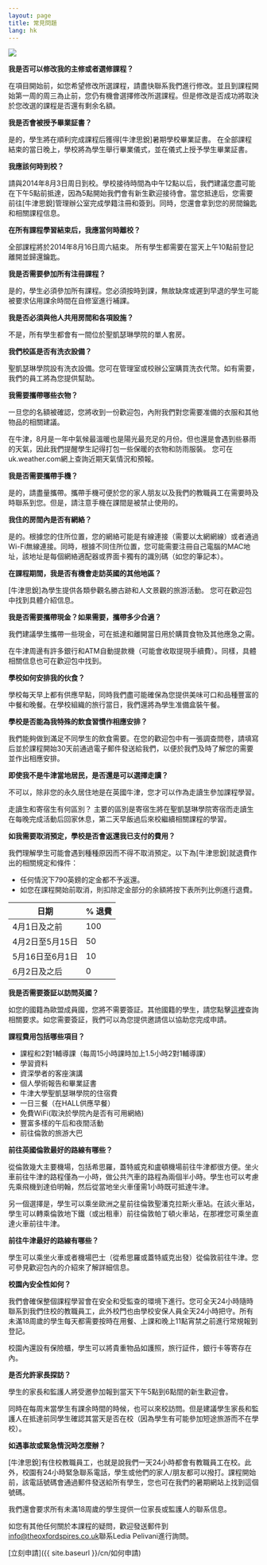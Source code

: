 ```yaml
---
layout: page
title: 常見問題
lang: hk
---
```


![](https://dl.dropboxusercontent.com/u/516841/GlobalME/sp6.jpg)

**我是否可以修改我的主修或者選修課程？**

在項目開始前，如您希望修改所選課程，請盡快聯系我們進行修改。並且到課程開始第一周的周三為止前，您仍有機會選擇修改所選課程。但是修改是否成功將取決於您改選的課程是否還有剩余名額。

**我是否會被授予畢業証書？**

是的，學生將在順利完成課程后獲得[牛津思銳]暑期學校畢業証書。 在全部課程結束的當日晚上，學校將為學生舉行畢業儀式，並在儀式上授予學生畢業証書。

**我應該何時到校？**

請與2014年8月3日周日到校。學校接待時間為中午12點以后，我們建議您盡可能在下午5點前抵達，因為5點開始我們會有新生歡迎接待會。當您抵達后，您需要前往[牛津思銳]管理辦公室完成學籍注冊和簽到。同時，您還會拿到您的房間鑰匙和相關課程信息。

**在所有課程學習結束后，我應當何時離校？**

全部課程將於2014年8月16日周六結束。 所有學生都需要在當天上午10點前登記離開並歸還鑰匙。

**我是否需要參加所有注冊課程？**

是的，學生必須參加所有課程。您必須按時到課，無故缺席或遲到早退的學生可能被要求佔用課余時間在自修室進行補課。

**我是否必須與他人共用房間和各項設施？**

不是，所有學生都會有一間位於聖凱瑟琳學院的單人套房。

**我們校區是否有洗衣設備？**

聖凱瑟琳學院設有洗衣設備。您可在管理室或校辦公室購買洗衣代幣。如有需要，我們的員工將為您提供幫助。

**我需要攜帶哪些衣物？**

一旦您的名額被確認，您將收到一份歡迎包，內附我們對您需要准備的衣服和其他物品的相關建議。

在牛津，8月是一年中氣候最溫暖也是陽光最充足的月份。但也還是會遇到些暴雨的天氣，因此我們提醒學生記得打包一些保暖的衣物和防雨服裝。 您可在uk.weather.com網上查詢近期天氣情況和預報。

**我是否需要攜帶手機？**

是的，請盡量攜帶。攜帶手機可便於您的家人朋友以及我們的教職員工在需要時及時聯系到您。但是，請注意手機在課間是被禁止使用的。

**我住的房間內是否有網絡？**

是的。根據您的住所位置，您的網絡可能是有線連接（需要以太網網線）或者通過Wi-Fi無線連接。同時，根據不同住所位置，您可能需要注冊自己電腦的MAC地址，該地址是每個網絡適配器或界面卡獨有的識別碼（如您的筆記本）。 

**在課程期間，我是否有機會走訪英國的其他地區？**

[牛津思銳]為學生提供各類參觀名勝古跡和人文景觀的旅游活動。 您可在歡迎包中找到具體介紹信息。

**我是否需要攜帶現金？如果需要，攜帶多少合適？**

我們建議學生攜帶一些現金，可在抵達和離開當日用於購買食物及其他應急之需。

在牛津周邊有許多銀行和ATM自動提款機（可能會收取提現手續費）。同樣，具體相關信息也可在歡迎包中找到。

**學校如何安排我的伙食？**

學校每天早上都有供應早點，同時我們盡可能確保為您提供美味可口和品種豐富的中餐和晚餐。在學校組織的旅行當日，我們還將為學生准備盒裝午餐。 

**學校是否能為我特殊的飲食習慣作相應安排？**

我們能夠做到滿足不同學生的飲食需要。在您的歡迎包中有一張調查問卷，請填寫后並於課程開始30天前通過電子郵件發送給我們，以便於我們及時了解您的需要並作出相應安排。

**即使我不是牛津當地居民，是否還是可以選擇走讀？**

不可以，除非您的永久居住地是在英國牛津，您才可以作為走讀生參加課程學習。

走讀生和寄宿生有何區別？ 主要的區別是寄宿生將在聖凱瑟琳學院寄宿而走讀生在每晚完成活動后回家休息，第二天早飯過后來校繼續相關課程的學習。

**如我需要取消預定，學校是否會返還我已支付的費用？**

我們理解學生可能會遇到種種原因而不得不取消預定。以下為[牛津思銳]就退費作出的相關規定和條件：

- 任何情況下790英鎊的定金都不予返還。
- 如您在課程開始前取消，則扣除定金部分的余額將按下表所列比例進行退費。

|日期               |% 退費                     |
|-------------------|---------------------------|
|4月1日及之前       |100                        |
|4月2日至5月15日    |50                         |
|5月16日至6月1日    |10                         |
|6月2日及之后       |0                          |

**我是否需要簽証以訪問英國？**

如您的國籍為歐盟成員國，您將不需要簽証。其他國籍的學生，請您點擊[這裡](http://www.ukba.homeoffice.gov.uk/visas-immigration/do-you-need-a-visa/)查詢相關要求。如您需要簽証，我們可以為您提供邀請信以協助您完成申請。

**課程費用包括哪些項目？**

- 課程和2對1輔導課（每周15小時課時加上1.5小時2對1輔導課）
- 學習資料
- 資深學者的客座演講
- 個人學術報告和畢業証書
- 牛津大學聖凱瑟琳學院的住宿費
- 一日三餐（在HALL供應早餐）
- 免費WiFi(取決於學院內是否有可用網絡)
- 豐富多樣的午后和夜間活動
- 前往倫敦的旅游大巴

**前往英國倫敦最好的路線有哪些？**

從倫敦幾大主要機場，包括希思羅，蓋特威克和盧頓機場前往牛津都很方便。坐火車前往牛津的路程僅為一小時，做公共汽車的路程為兩個半小時。學生也可以考慮先乘飛機到達伯明翰，然后從當地坐火車僅需1小時既可抵達牛津。

另一個選擇是，學生可以乘坐歐洲之星前往倫敦聖潘克拉斯火車站。在該火車站，學生可以轉乘倫敦地下鐵（或出租車）前往倫敦帕丁頓火車站，在那裡您可乘坐直達火車前往牛津。

**前往牛津最好的路線有哪些？**

學生可以乘坐火車或者機場巴士（從希思羅或蓋特威克出發）從倫敦前往牛津。您可參見歡迎包內的介紹來了解詳細信息。

**校園內安全性如何？**

我們會確保整個課程學習會在安全和受監查的環境下進行。您可全天24小時隨時聯系到我們住校的教職員工，此外校門也由學校安保人員全天24小時把守。所有未滿18周歲的學生每天都需要按時在用餐、上課和晚上11點宵禁之前進行常規報到登記。

校園內還設有保險櫃，學生可以將貴重物品如護照，旅行証件，銀行卡等寄存在內。

**是否允許家長探訪？**

學生的家長和監護人將受邀參加報到當天下午5點到6點間的新生歡迎會。

同時在每周末當學生有課余時間的時候，也可以來校訪問。但是建議學生家長和監護人在抵達前同學生確認其當天是否在校（因為學生有可能參加短途旅游而不在學校）。

**如遇事故或緊急情況時怎麼辦？**

[牛津思銳]有住校教職員工，也就是說我們一天24小時都會有教職員工在校。此外，校園有24小時緊急聯系電話，學生或他們的家人/朋友都可以撥打。課程開始前，該電話號碼會通過郵件發送給所有學生，您也可在我們的暑期網站上找到這個號碼。 

我們還會要求所有未滿18周歲的學生提供一位家長或監護人的聯系信息。

如您有其他任何關於本課程的疑問，歡迎發送郵件到[info@theoxfordspires.co.uk](mailto:info@theoxfordspires.co.uk)聯系Ledia Pelivani進行詢問。

[立刻申請]({{ site.baseurl }}/cn/如何申請)
